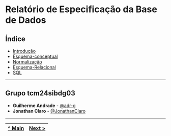 # Relatório de Especificação da Base de Dados

## Índice
- [Introdução](REBD01.md)
- [Esquema-conceptual](REBD02.md)
- [Normalização](REBD03.md)
- [Esquema-Relacional](REBD04.md)
- [SQL](REBD05.md)

---

## Grupo tcm24sibdg03

- **Guilherme Andrade** - [@adr-g](https://github.com/adr-g)
- **Jonathan Claro** - [@JonathanClaro](https://github.com/JonathanClaro)

---

[^ Main](../../README.md) | [Next >](REI01.md) |
|:----------------------------------:|:----------------------------------:|
